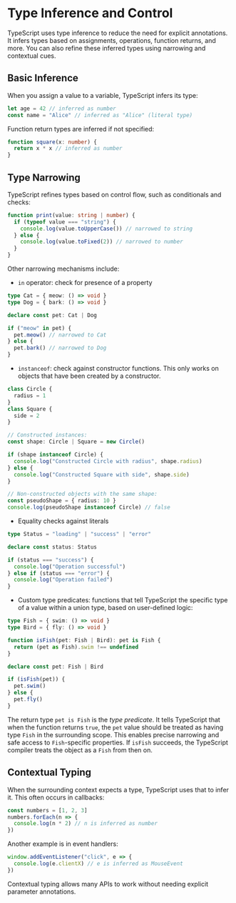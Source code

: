 # Type Inference and Control

TypeScript uses type inference to reduce the need for explicit annotations.
It infers types based on assignments, operations, function returns, and more.
You can also refine these inferred types using narrowing and contextual cues.

## Basic Inference

When you assign a value to a variable, TypeScript infers its type:

```ts
let age = 42 // inferred as number
const name = "Alice" // inferred as "Alice" (literal type)
```

Function return types are inferred if not specified:

```ts
function square(x: number) {
  return x * x // inferred as number
}
```

## Type Narrowing

TypeScript refines types based on control flow, such as conditionals and checks:

```ts
function print(value: string | number) {
  if (typeof value === "string") {
    console.log(value.toUpperCase()) // narrowed to string
  } else {
    console.log(value.toFixed(2)) // narrowed to number
  }
}
```

Other narrowing mechanisms include:

* `in` operator: check for presence of a property

```ts
type Cat = { meow: () => void }
type Dog = { bark: () => void }

declare const pet: Cat | Dog

if ("meow" in pet) {
  pet.meow() // narrowed to Cat
} else {
  pet.bark() // narrowed to Dog
}
```

* `instanceof`: check against constructor functions. This only works on objects that have been created by a constructor.

```ts
class Circle {
  radius = 1
}
class Square {
  side = 2
}

// Constructed instances:
const shape: Circle | Square = new Circle()

if (shape instanceof Circle) {
  console.log("Constructed Circle with radius", shape.radius)
} else {
  console.log("Constructed Square with side", shape.side)
}

// Non-constructed objects with the same shape:
const pseudoShape = { radius: 10 }
console.log(pseudoShape instanceof Circle) // false
```

* Equality checks against literals

```ts
type Status = "loading" | "success" | "error"

declare const status: Status

if (status === "success") {
  console.log("Operation successful")
} else if (status === "error") {
  console.log("Operation failed")
}
```

* Custom type predicates: functions that tell TypeScript the specific type of a value within a union type, based on user-defined logic:

```ts
type Fish = { swim: () => void }
type Bird = { fly: () => void }

function isFish(pet: Fish | Bird): pet is Fish {
  return (pet as Fish).swim !== undefined
}

declare const pet: Fish | Bird

if (isFish(pet)) {
  pet.swim()
} else {
  pet.fly()
}
```

The return type `pet is Fish` is the _type predicate_.
It tells TypeScript that when the function returns `true`, the `pet` value should be treated as having type `Fish` in the surrounding scope.
This enables precise narrowing and safe access to `Fish`-specific properties.
If `isFish` succeeds, the TypeScript compiler treats the object as a `Fish` from then on.

## Contextual Typing

When the surrounding context expects a type, TypeScript uses that to infer it.
This often occurs in callbacks:

```ts
const numbers = [1, 2, 3]
numbers.forEach(n => {
  console.log(n * 2) // n is inferred as number
})
```

Another example is in event handlers:

```ts
window.addEventListener("click", e => {
  console.log(e.clientX) // e is inferred as MouseEvent
})
```

Contextual typing allows many APIs to work without needing explicit parameter annotations.

